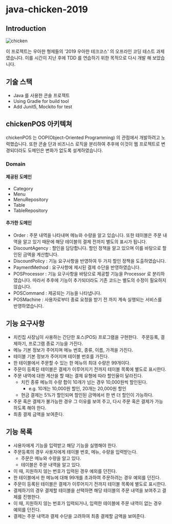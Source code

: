 # java-chicken-2019
## Introduction

![chicken](https://user-images.githubusercontent.com/35681772/76184197-58606d00-620e-11ea-8ffd-1257ec33d8ed.gif)

이 프로젝트는 우아한 형제들의 '2019 우아한 테크코스' 의 오프라인 코딩 테스트 과제였습니다. 
이를 시간이 지난 후에 TDD 를 연습하기 위한 목적으로 다시 개발 해 보았습니다.

## 기술 스택
 * Java 를 사용한 콘솔 프로젝트
 * Using Gradle for build tool
 * Add Junit5, Mockito for test

## chickenPOS 아키텍쳐
chickenPOS 는 OOP(Object-Oriented Programming) 의 관점에서 개발하려고 노력했습니다. 
또한 콘솔 단과 비즈니스 로직을 분리하여 추후에 이것이 웹 프로젝트로 변경되더라도 도메인은 변화가 없도록 설계하였습니다.

### Domain
#### 제공된 도메인
 * Category
 * Menu
 * MenuRepository
 * Table
 * TableRepository
  
#### 추가한 도메인
 * Order : 주문 내역을 나타내며 메뉴와 수량을 알고 있습니다. 또한 테이블은 주문 내역을 알고 있기 때문에 해당 테이블의 결제 전까지 별도의 표시가 됩니다.
 * DiscountAgency : 할인을 담당합니다. 할인 정책을 알고 있으며 이를 바탕으로 할인된 금액을 계산합니다.
 * DiscountPolicy : 기능 요구사항을 반영하여 두 가지 할인 정책을 도출하였습니다. 
 * PaymentMethod : 요구사항에 제시된 결제 수단을 반영하였습니다.
 * POSProcessor : 기능 요구사항을 바탕으로 제공할 기능을 Processor 로 분리하였습니다. 따라서 추후에 기능이 추가되더라도 기존 코드는 별도의 수정이 필요하지 않습니다.
 * POSCommand : 제공되는 기능을 나타냅니다.
 * POSMachine : 사용자로부터 종료 요청을 받기 전 까지 계속 실행되는 서비스를 반영하였습니다.

## 기능 요구사항
 * 치킨집 사장님이 사용하는 간단한 포스(POS) 프로그램을 구현한다.   주문등록, 결제하기, 프로그램 종료 기능을 가진다.
 * 메뉴 기본 정보가 주어지며 메뉴 번호, 종류, 이름, 가격을 가진다.
 * 테이블 기본 정보가 주어지며 테이블 번호를 가진다.
 * 한 테이블에서 주문할 수 있는 한 메뉴의 최대 수량은 99개이다.
 * 주문이 등록된 테이블은 결제가 이루어지기 전까지 테이블 목록에 별도로 표시한다.
 * 주문 내역에 대한 계산을 할 때는 결제 유형에 따라 할인율이 달라진다.
   - 치킨 종류 메뉴의 수량 합이 10개가 넘는 경우 10,000원씩 할인된다.
     - e.g. 10개는 10,000원 할인, 20개는 20,000원 할인
   - 현금 결제는 5%가 할인되며 할인된 금액에서 한 번 더 할인이 가능하다.
 * 주문 혹은 결제가 불가능한 경우 그 이유를 보여 주고, 다시 주문 혹은 결제가 가능하도록 해야 한다.
 * 최종 결제 금액을 보여준다.
 
## 기능 목록
 * 샤용자에게 기능을 입력받고 해당 기능을 실행해야 한다.
 * 주문등록의 경우 사용자에게 테이블 번호, 메뉴, 수량을 입력받는다.
   - 주문은 메뉴와 수량을 알고 있다.
   - 테이블은 주문 내역을 알고 있다.
 * 이 때, 지원하지 않는 번호가 입력된 경우 예외를 던진다.
 * 한 테이블에서 한 메뉴에 대해 99개를 초과하여 주문하려는 경우 예외를 던진다.
 * 주문이 등록된 테이블은 결제가 이루어지기 전까지 테이블 목록에 별도로 표시한다.
 * 결제하기의 경우 결제할 테이블을 선택하면 해당 테이블의 주문 내역을 보여주고 결제를 진행한다.
 * 이 때, 지원하지 않는 번호가 입력되거나, 입력한 테이블에 주문 내역이 없는 경우 예외를 던진다.
 * 결제는 주문 내역과 결제 수단을 고려하여 최종 결제할 금액을 보여준다.
